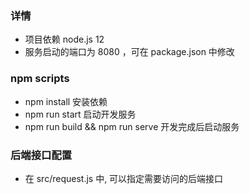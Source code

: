 ### 详情
* 项目依赖 node.js 12
* 服务启动的端口为 8080 ，可在 package.json 中修改

### npm scripts

* npm install    安装依赖
* npm run start  启动开发服务
* npm run build && npm run serve 开发完成后启动服务

### 后端接口配置
* 在 src/request.js 中, 可以指定需要访问的后端接口

